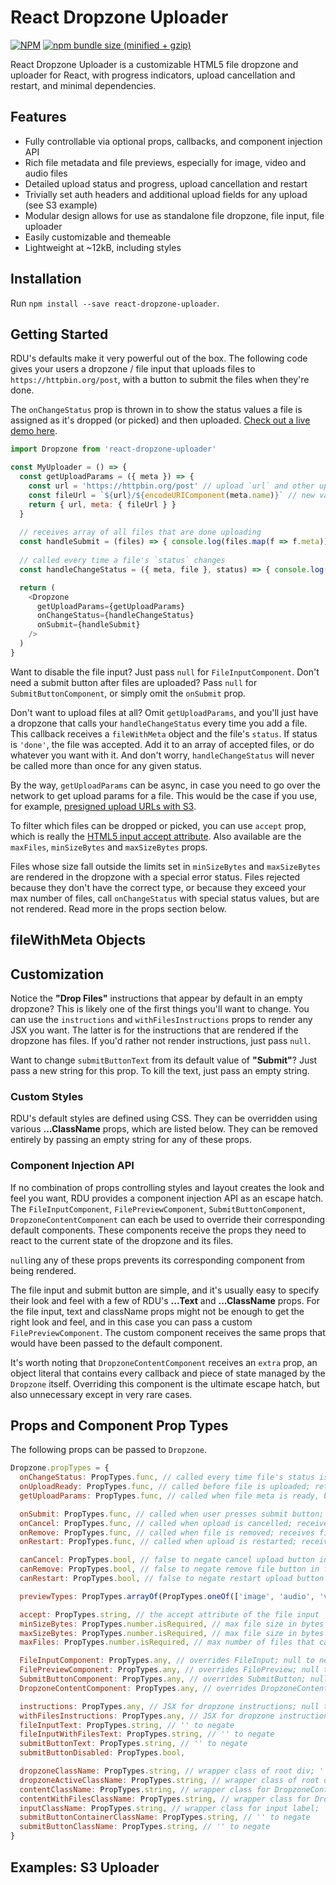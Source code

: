 # React Dropzone Uploader


[![NPM](https://img.shields.io/npm/v/react-dropzone-uploader.svg)](https://www.npmjs.com/package/react-dropzone-uploader)
[![npm bundle size (minified + gzip)](https://img.shields.io/bundlephobia/minzip/react-dropzone-uploader.svg)](https://www.npmjs.com/package/react-dropzone-uploader)

React Dropzone Uploader is a customizable HTML5 file dropzone and uploader for React, with progress indicators, upload cancellation and restart, and minimal dependencies.


## Features
- Fully controllable via optional props, callbacks, and component injection API 
- Rich file metadata and file previews, especially for image, video and audio files
- Detailed upload status and progress, upload cancellation and restart
- Trivially set auth headers and additional upload fields for any upload (see S3 example)
- Modular design allows for use as standalone file dropzone, file input, file uploader
- Easily customizable and themeable
- Lightweight at ~12kB, including styles


## Installation
Run `npm install --save react-dropzone-uploader`.


## Getting Started
RDU's defaults make it very powerful out of the box. The following code gives your users a dropzone / file input that uploads files to `https://httpbin.org/post`, with a button to submit the files when they're done.

The `onChangeStatus` prop is thrown in to show the status values a file is assigned as it's dropped (or picked) and then uploaded. [Check out a live demo here](https://codepen.io/kylebebak/pen/wYRNzY/?editors=0110).

~~~js
import Dropzone from 'react-dropzone-uploader'

const MyUploader = () => {
  const getUploadParams = ({ meta }) => {
    const url = 'https://httpbin.org/post' // upload `url` and other upload params can be a function of file meta
    const fileUrl = `${url}/${encodeURIComponent(meta.name)}` // new values can be merged into file meta
    return { url, meta: { fileUrl } }
  }
  
  // receives array of all files that are done uploading
  const handleSubmit = (files) => { console.log(files.map(f => f.meta)) }
  
  // called every time a file's `status` changes
  const handleChangeStatus = ({ meta, file }, status) => { console.log(status, meta, file) }

  return (
    <Dropzone
      getUploadParams={getUploadParams}
      onChangeStatus={handleChangeStatus}
      onSubmit={handleSubmit}
    />
  )
}
~~~

Want to disable the file input? Just pass `null` for `FileInputComponent`. Don't need a submit button after files are uploaded? Pass `null` for `SubmitButtonComponent`, or simply omit the `onSubmit` prop.

Don't want to upload files at all? Omit `getUploadParams`, and you'll just have a dropzone that calls your `handleChangeStatus` every time you add a file. This callback receives a `fileWithMeta` object and the file's `status`. If status is `'done'`, the file was accepted. Add it to an array of accepted files, or do whatever you want with it. And don't worry, `handleChangeStatus` will never be called more than once for any given status.

By the way, `getUploadParams` can be async, in case you need to go over the network to get upload params for a file. This would be the case if you use, for example, [presigned upload URLs with S3](https://docs.aws.amazon.com/AmazonS3/latest/dev/PresignedUrlUploadObject.html).

To filter which files can be dropped or picked, you can use `accept` prop, which is really the [HTML5 input accept attribute](https://developer.mozilla.org/en-US/docs/Web/HTML/Element/input/file#Limiting_accepted_file_types). Also available are the `maxFiles`, `minSizeBytes` and `maxSizeBytes` props.

Files whose size fall outside the limits set in `minSizeBytes` and `maxSizeBytes` are rendered in the dropzone with a special error status. Files rejected because they don't have the correct type, or because they exceed your max number of files, call `onChangeStatus` with special status values, but are not rendered. Read more in the props section below.


## fileWithMeta Objects


## Customization
Notice the __"Drop Files"__ instructions that appear by default in an empty dropzone? This is likely one of the first things you'll want to change. You can use the `instructions` and `withFilesInstructions` props to render any JSX you want. The latter is for the instructions that are rendered if the dropzone has files. If you'd rather not render instructions, just pass `null`.

Want to change `submitButtonText` from its default value of __"Submit"__? Just pass a new string for this prop. To kill the text, just pass an empty string.


### Custom Styles
RDU's default styles are defined using CSS. They can be overridden using various __...ClassName__ props, which are listed below. They can be removed entirely by passing an empty string for any of these props.


### Component Injection API
If no combination of props controlling styles and layout creates the look and feel you want, RDU provides a component injection API as an escape hatch. The `FileInputComponent`, `FilePreviewComponent`, `SubmitButtonComponent`, `DropzoneContentComponent` can each be used to override their corresponding default components. These components receive the props they need to react to the current state of the dropzone and its files.

`null`ing any of these props prevents its corresponding component from being rendered. 

The file input and submit button are simple, and it's usually easy to specify their look and feel with a few of RDU's __...Text__ and __...ClassName__ props. For the file input, text and className props might not be enough to get the right look and feel, and in this case you can pass a custom `FilePreviewComponent`. The custom component receives the same props that would have been passed to the default component.

It's worth noting that `DropzoneContentComponent` receives an `extra` prop, an object literal that contains every callback and piece of state managed by the `Dropzone` itself. Overriding this component is the ultimate escape hatch, but also unnecessary except in very rare cases.


## Props and Component Prop Types
The following props can be passed to `Dropzone`.

~~~js
Dropzone.propTypes = {
  onChangeStatus: PropTypes.func, // called every time file's status is changed (fileWithMeta.meta.status); possible status values are {'rejected_file_type', 'rejected_max_files', 'preparing', 'error_file_size', 'uploading', 'error_upload_params', 'aborted', 'error_upload', 'headers_received', 'done'}
  onUploadReady: PropTypes.func, // called before file is uploaded; returning `{ delayUpload: true }` from this callback delays upload until fileWithMeta object's triggerUpload function is called
  getUploadParams: PropTypes.func, // called when file meta is ready, before upload; should return { fields (object), headers (object), meta (object), method (string), url (string) }

  onSubmit: PropTypes.func, // called when user presses submit button; receives array of `fileWithMeta` objects whose status is 'headers_received' or 'done'
  onCancel: PropTypes.func, // called when upload is cancelled; receives fileWithMeta object
  onRemove: PropTypes.func, // called when file is removed; receives fileWithMeta object
  onRestart: PropTypes.func, // called when upload is restarted; receives fileWithMeta object

  canCancel: PropTypes.bool, // false to negate cancel upload button in file preview
  canRemove: PropTypes.bool, // false to negate remove file button in file preview
  canRestart: PropTypes.bool, // false to negate restart upload button in file preview

  previewTypes: PropTypes.arrayOf(PropTypes.oneOf(['image', 'audio', 'video'])), // generate rich previews for these file types

  accept: PropTypes.string, // the accept attribute of the file input
  minSizeBytes: PropTypes.number.isRequired, // max file size in bytes (1024 * 1024 is 1MB)
  maxSizeBytes: PropTypes.number.isRequired, // max file size in bytes (1024 * 1024 is 1MB)
  maxFiles: PropTypes.number.isRequired, // max number of files that can be tracked and rendered by a given dropzone

  FileInputComponent: PropTypes.any, // overrides FileInput; null to negate
  FilePreviewComponent: PropTypes.any, // overrides FilePreview; null to negate
  SubmitButtonComponent: PropTypes.any, // overrides SubmitButton; null to negate
  DropzoneContentComponent: PropTypes.any, // overrides DropzoneContent; null to negate

  instructions: PropTypes.any, // JSX for dropzone instructions; null to negate
  withFilesInstructions: PropTypes.any, // JSX for dropzone instructions if dropzone contains one or more files; null to negate
  fileInputText: PropTypes.string, // '' to negate
  fileInputWithFilesText: PropTypes.string, // '' to negate
  submitButtonText: PropTypes.string, // '' to negate
  submitButtonDisabled: PropTypes.bool,

  dropzoneClassName: PropTypes.string, // wrapper class of root div; '' to negate
  dropzoneActiveClassName: PropTypes.string, // wrapper class of root div when file(s) have been dragged into dropzone; '' to negate
  contentClassName: PropTypes.string, // wrapper class for DropzoneContent; '' to negate
  contentWithFilesClassName: PropTypes.string, // wrapper class for DropzoneContent with one or more files present; '' to negate
  inputClassName: PropTypes.string, // wrapper class for input label; '' to negate
  submitButtonContainerClassName: PropTypes.string, // '' to negate
  submitButtonClassName: PropTypes.string, // '' to negate
}
~~~


## Examples: S3 Uploader

